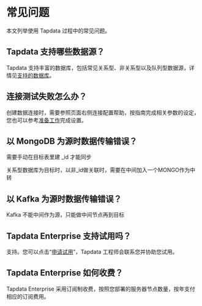 # 常见问题

本文列举使用 Tapdata 过程中的常见问题。

## Tapdata 支持哪些数据源？

Tapdata 支持丰富的数据库，包括常见关系型、非关系型以及队列型数据源，详情见[支持的数据库](introduction/supported-databases.md)。



## 连接测试失败怎么办？

创建数据连接时，需要参照页面右侧连接配置帮助，按指南完成相关参数的设定，您也可以参考[准备工作](prerequisites)完成设置。



## 以 MongoDB 为源时数据传输错误？

需要手动在目标表里建 _id 才能同步

关系型数据库为目标时，以非_id做关联时，需要在中间加入一个MONGO作为中转



## 以 Kafka 为源时数据传输错误？

Kafka 不能中间作为源，只能做中间节点再到目标



## Tapdata Enterprise 支持试用吗？

支持。您可以点击“[申请试用](https://tapdata.net/tapdata-on-prem/demo.html)‍”‍，Tapdata 工程师会联系您并协助您试用。



## Tapdata Enterprise 如何收费？

Tapdata Enterprise 采用订阅制收费，按照您部署的服务器节点数量，按年支付相应的订阅费用。